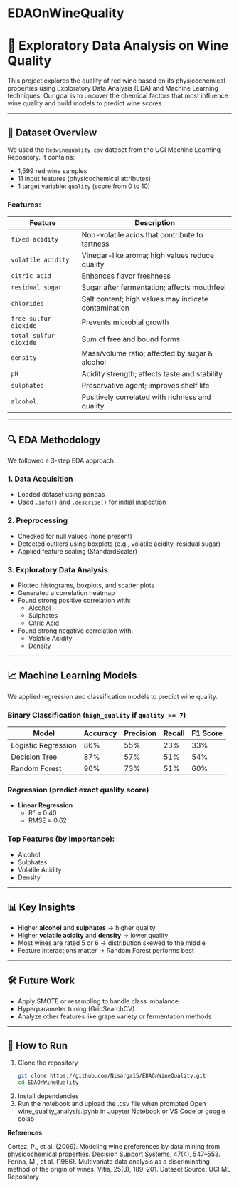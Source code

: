 # EDAOnWineQuality
# 🍷 Exploratory Data Analysis on Wine Quality

This project explores the quality of red wine based on its physicochemical properties using Exploratory Data Analysis (EDA) and Machine Learning techniques. Our goal is to uncover the chemical factors that most influence wine quality and build models to predict wine scores.

---

## 📁 Dataset Overview

We used the `Redwinequality.csv` dataset from the UCI Machine Learning Repository. It contains:

- 1,599 red wine samples
- 11 input features (physicochemical attributes)
- 1 target variable: `quality` (score from 0 to 10)

### Features:

| Feature               | Description |
|------------------------|-------------|
| `fixed acidity`        | Non-volatile acids that contribute to tartness |
| `volatile acidity`     | Vinegar-like aroma; high values reduce quality |
| `citric acid`          | Enhances flavor freshness |
| `residual sugar`       | Sugar after fermentation; affects mouthfeel |
| `chlorides`            | Salt content; high values may indicate contamination |
| `free sulfur dioxide`  | Prevents microbial growth |
| `total sulfur dioxide` | Sum of free and bound forms |
| `density`              | Mass/volume ratio; affected by sugar & alcohol |
| `pH`                   | Acidity strength; affects taste and stability |
| `sulphates`            | Preservative agent; improves shelf life |
| `alcohol`              | Positively correlated with richness and quality |

---

## 🔍 EDA Methodology

We followed a 3-step EDA approach:

### 1. Data Acquisition
- Loaded dataset using pandas
- Used `.info()` and `.describe()` for initial inspection

### 2. Preprocessing
- Checked for null values (none present)
- Detected outliers using boxplots (e.g., volatile acidity, residual sugar)
- Applied feature scaling (StandardScaler)

### 3. Exploratory Data Analysis
- Plotted histograms, boxplots, and scatter plots
- Generated a correlation heatmap
- Found strong positive correlation with:
  - Alcohol
  - Sulphates
  - Citric Acid  
- Found strong negative correlation with:
  - Volatile Acidity
  - Density

---

## 📈 Machine Learning Models

We applied regression and classification models to predict wine quality.

### Binary Classification (`high_quality` if `quality >= 7`)

| Model             | Accuracy | Precision | Recall | F1 Score |
|------------------|----------|-----------|--------|----------|
| Logistic Regression | 86%    | 55%       | 23%    | 33%      |
| Decision Tree       | 87%    | 57%       | 51%    | 54%      |
| Random Forest       | 90%    | 73%       | 51%    | 60%      |

### Regression (predict exact quality score)
- **Linear Regression**  
  - R² ≈ 0.40  
  - RMSE ≈ 0.62

### Top Features (by importance):
- Alcohol
- Sulphates
- Volatile Acidity
- Density

---

## 📊 Key Insights

- Higher **alcohol** and **sulphates** → higher quality
- Higher **volatile acidity** and **density** → lower quality
- Most wines are rated 5 or 6 → distribution skewed to the middle
- Feature interactions matter → Random Forest performs best

---

## 🛠️ Future Work

- Apply SMOTE or resampling to handle class imbalance
- Hyperparameter tuning (GridSearchCV)
- Analyze other features like grape variety or fermentation methods

---

## 🚀 How to Run

1. Clone the repository  
   ```bash
   git clone https://github.com/Nisarga15/EDAOnWineQuality.git
   cd EDAOnWineQuality
2. Install dependencies
3. Run the notebook and upload the .csv file when prompted
   Open wine_quality_analysis.ipynb in Jupyter Notebook or VS Code or google colab

**References**

Cortez, P., et al. (2009). Modeling wine preferences by data mining from physicochemical properties. Decision Support Systems, 47(4), 547–553.
Forina, M., et al. (1986). Multivariate data analysis as a discriminating method of the origin of wines. Vitis, 25(3), 189–201.
Dataset Source: UCI ML Repository

